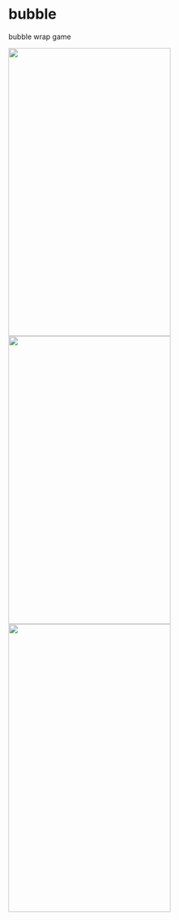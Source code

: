 bubble
=====

bubble wrap game

<img src="https://s5.mzstatic.com/us/r30/Purple3/v4/f3/0b/1e/f30b1e1f-97fe-39e0-7362-0969a8f0b9f7/pr_source.png?downloadKey=1418483305_60e45775bacf095970c858f06344a861" width="320px" height="568px" />
<img src="https://s1.mzstatic.com/us/r30/Purple1/v4/a4/20/2b/a4202b74-f77e-e905-ae68-ffb3f99d9fa2/pr_source.png?downloadKey=1418483305_a3b6022ae1a82101d0ef271b3444ddc8" width="320px" height="568px" />

<img src="https://s3.mzstatic.com/us/r30/Purple3/v4/77/02/7a/77027a57-6a56-6dc1-e8d2-cd1fc8fd91da/pr_source.png?downloadKey=1418483305_2384836130ef1dfacb33a4ae38dc2508" width="320px" height="568px" />

